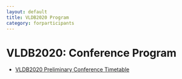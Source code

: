 ```yaml
---
layout: default
title: VLDB2020 Program
category: forparticipants
---
```


# VLDB2020: Conference Program


* [VLDB2020 Preliminary Conference Timetable](program_timetable.html)

<div id="programFrame"></div>